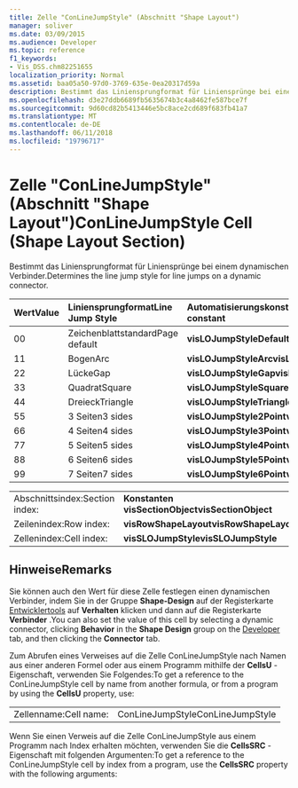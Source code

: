 ```yaml
---
title: Zelle "ConLineJumpStyle" (Abschnitt "Shape Layout")
manager: soliver
ms.date: 03/09/2015
ms.audience: Developer
ms.topic: reference
f1_keywords:
- Vis_DSS.chm82251655
localization_priority: Normal
ms.assetid: baa05a50-97d0-3769-635e-0ea20317d59a
description: Bestimmt das Liniensprungformat für Liniensprünge bei einem dynamischen Verbinder.
ms.openlocfilehash: d3e27ddb6689fb5635674b3c4a8462fe587bce7f
ms.sourcegitcommit: 9d60cd82b5413446e5bc8ace2cd689f683fb41a7
ms.translationtype: MT
ms.contentlocale: de-DE
ms.lasthandoff: 06/11/2018
ms.locfileid: "19796717"
---
```

# <a name="conlinejumpstyle-cell-shape-layout-section"></a><span data-ttu-id="ab97c-103">Zelle "ConLineJumpStyle" (Abschnitt "Shape Layout")</span><span class="sxs-lookup"><span data-stu-id="ab97c-103">ConLineJumpStyle Cell (Shape Layout Section)</span></span>

<span data-ttu-id="ab97c-104">Bestimmt das Liniensprungformat für Liniensprünge bei einem dynamischen Verbinder.</span><span class="sxs-lookup"><span data-stu-id="ab97c-104">Determines the line jump style for line jumps on a dynamic connector.</span></span>
  
|<span data-ttu-id="ab97c-105">**Wert**</span><span class="sxs-lookup"><span data-stu-id="ab97c-105">**Value**</span></span>|<span data-ttu-id="ab97c-106">**Liniensprungformat**</span><span class="sxs-lookup"><span data-stu-id="ab97c-106">**Line Jump Style**</span></span>|<span data-ttu-id="ab97c-107">**Automatisierungskonstante**</span><span class="sxs-lookup"><span data-stu-id="ab97c-107">**Automation constant**</span></span>|
|:-----|:-----|:-----|
|<span data-ttu-id="ab97c-108">0</span><span class="sxs-lookup"><span data-stu-id="ab97c-108">0</span></span>  <br/> |<span data-ttu-id="ab97c-109">Zeichenblattstandard</span><span class="sxs-lookup"><span data-stu-id="ab97c-109">Page default</span></span>  <br/> |<span data-ttu-id="ab97c-110">**visLOJumpStyleDefault**</span><span class="sxs-lookup"><span data-stu-id="ab97c-110">**visLOJumpStyleDefault**</span></span> <br/> |
|<span data-ttu-id="ab97c-111">1</span><span class="sxs-lookup"><span data-stu-id="ab97c-111">1</span></span>  <br/> |<span data-ttu-id="ab97c-112">Bogen</span><span class="sxs-lookup"><span data-stu-id="ab97c-112">Arc</span></span>  <br/> |<span data-ttu-id="ab97c-113">**visLOJumpStyleArc**</span><span class="sxs-lookup"><span data-stu-id="ab97c-113">**visLOJumpStyleArc**</span></span> <br/> |
|<span data-ttu-id="ab97c-114">2</span><span class="sxs-lookup"><span data-stu-id="ab97c-114">2</span></span>  <br/> |<span data-ttu-id="ab97c-115">Lücke</span><span class="sxs-lookup"><span data-stu-id="ab97c-115">Gap</span></span>  <br/> |<span data-ttu-id="ab97c-116">**visLOJumpStyleGap**</span><span class="sxs-lookup"><span data-stu-id="ab97c-116">**visLOJumpStyleGap**</span></span> <br/> |
|<span data-ttu-id="ab97c-117">3</span><span class="sxs-lookup"><span data-stu-id="ab97c-117">3</span></span>  <br/> |<span data-ttu-id="ab97c-118">Quadrat</span><span class="sxs-lookup"><span data-stu-id="ab97c-118">Square</span></span>  <br/> |<span data-ttu-id="ab97c-119">**visLOJumpStyleSquare**</span><span class="sxs-lookup"><span data-stu-id="ab97c-119">**visLOJumpStyleSquare**</span></span> <br/> |
|<span data-ttu-id="ab97c-120">4</span><span class="sxs-lookup"><span data-stu-id="ab97c-120">4</span></span>  <br/> |<span data-ttu-id="ab97c-121">Dreieck</span><span class="sxs-lookup"><span data-stu-id="ab97c-121">Triangle</span></span>  <br/> |<span data-ttu-id="ab97c-122">**visLOJumpStyleTriangle**</span><span class="sxs-lookup"><span data-stu-id="ab97c-122">**visLOJumpStyleTriangle**</span></span> <br/> |
|<span data-ttu-id="ab97c-123">5</span><span class="sxs-lookup"><span data-stu-id="ab97c-123">5</span></span>  <br/> |<span data-ttu-id="ab97c-124">3 Seiten</span><span class="sxs-lookup"><span data-stu-id="ab97c-124">3 sides</span></span>  <br/> |<span data-ttu-id="ab97c-125">**visLOJumpStyle2Point**</span><span class="sxs-lookup"><span data-stu-id="ab97c-125">**visLOJumpStyle2Point**</span></span> <br/> |
|<span data-ttu-id="ab97c-126">6</span><span class="sxs-lookup"><span data-stu-id="ab97c-126">6</span></span>  <br/> |<span data-ttu-id="ab97c-127">4 Seiten</span><span class="sxs-lookup"><span data-stu-id="ab97c-127">4 sides</span></span>  <br/> |<span data-ttu-id="ab97c-128">**visLOJumpStyle3Point**</span><span class="sxs-lookup"><span data-stu-id="ab97c-128">**visLOJumpStyle3Point**</span></span> <br/> |
|<span data-ttu-id="ab97c-129">7</span><span class="sxs-lookup"><span data-stu-id="ab97c-129">7</span></span>  <br/> |<span data-ttu-id="ab97c-130">5 Seiten</span><span class="sxs-lookup"><span data-stu-id="ab97c-130">5 sides</span></span>  <br/> |<span data-ttu-id="ab97c-131">**visLOJumpStyle4Point**</span><span class="sxs-lookup"><span data-stu-id="ab97c-131">**visLOJumpStyle4Point**</span></span> <br/> |
|<span data-ttu-id="ab97c-132">8</span><span class="sxs-lookup"><span data-stu-id="ab97c-132">8</span></span>  <br/> |<span data-ttu-id="ab97c-133">6 Seiten</span><span class="sxs-lookup"><span data-stu-id="ab97c-133">6 sides</span></span>  <br/> |<span data-ttu-id="ab97c-134">**visLOJumpStyle5Point**</span><span class="sxs-lookup"><span data-stu-id="ab97c-134">**visLOJumpStyle5Point**</span></span> <br/> |
|<span data-ttu-id="ab97c-135">9</span><span class="sxs-lookup"><span data-stu-id="ab97c-135">9</span></span>  <br/> |<span data-ttu-id="ab97c-136">7 Seiten</span><span class="sxs-lookup"><span data-stu-id="ab97c-136">7 sides</span></span>  <br/> |<span data-ttu-id="ab97c-137">**visLOJumpStyle6Point**</span><span class="sxs-lookup"><span data-stu-id="ab97c-137">**visLOJumpStyle6Point**</span></span> <br/> |
   
|||
|:-----|:-----|
|<span data-ttu-id="ab97c-138">Abschnittsindex:</span><span class="sxs-lookup"><span data-stu-id="ab97c-138">Section index:</span></span>  <br/> |<span data-ttu-id="ab97c-139">**Konstanten visSectionObject**</span><span class="sxs-lookup"><span data-stu-id="ab97c-139">**visSectionObject**</span></span> <br/> |
|<span data-ttu-id="ab97c-140">Zeilenindex:</span><span class="sxs-lookup"><span data-stu-id="ab97c-140">Row index:</span></span>  <br/> |<span data-ttu-id="ab97c-141">**visRowShapeLayout**</span><span class="sxs-lookup"><span data-stu-id="ab97c-141">**visRowShapeLayout**</span></span> <br/> |
|<span data-ttu-id="ab97c-142">Zellenindex:</span><span class="sxs-lookup"><span data-stu-id="ab97c-142">Cell index:</span></span>  <br/> |<span data-ttu-id="ab97c-143">**visSLOJumpStyle**</span><span class="sxs-lookup"><span data-stu-id="ab97c-143">**visSLOJumpStyle**</span></span> <br/> |
   
## <a name="remarks"></a><span data-ttu-id="ab97c-144">Hinweise</span><span class="sxs-lookup"><span data-stu-id="ab97c-144">Remarks</span></span>

<span data-ttu-id="ab97c-145">Sie können auch den Wert für diese Zelle festlegen einen dynamischen Verbinder, indem Sie in der Gruppe **Shape-Design** auf der Registerkarte [Entwicklertools](run-in-developer-mode-display-the-developer-tab.md) auf **Verhalten** klicken und dann auf die Registerkarte **Verbinder** .</span><span class="sxs-lookup"><span data-stu-id="ab97c-145">You can also set the value of this cell by selecting a dynamic connector, clicking **Behavior** in the **Shape Design** group on the [Developer](run-in-developer-mode-display-the-developer-tab.md) tab, and then clicking the **Connector** tab.</span></span> 
  
<span data-ttu-id="ab97c-146">Zum Abrufen eines Verweises auf die Zelle ConLineJumpStyle nach Namen aus einer anderen Formel oder aus einem Programm mithilfe der **CellsU** -Eigenschaft, verwenden Sie Folgendes:</span><span class="sxs-lookup"><span data-stu-id="ab97c-146">To get a reference to the ConLineJumpStyle cell by name from another formula, or from a program by using the **CellsU** property, use:</span></span> 
  
|||
|:-----|:-----|
|<span data-ttu-id="ab97c-147">Zellenname:</span><span class="sxs-lookup"><span data-stu-id="ab97c-147">Cell name:</span></span>  <br/> |<span data-ttu-id="ab97c-148">ConLineJumpStyle</span><span class="sxs-lookup"><span data-stu-id="ab97c-148">ConLineJumpStyle</span></span>  <br/> |
   
<span data-ttu-id="ab97c-149">Wenn Sie einen Verweis auf die Zelle ConLineJumpStyle aus einem Programm nach Index erhalten möchten, verwenden Sie die **CellsSRC** -Eigenschaft mit folgenden Argumenten:</span><span class="sxs-lookup"><span data-stu-id="ab97c-149">To get a reference to the ConLineJumpStyle cell by index from a program, use the **CellsSRC** property with the following arguments:</span></span> 
  

